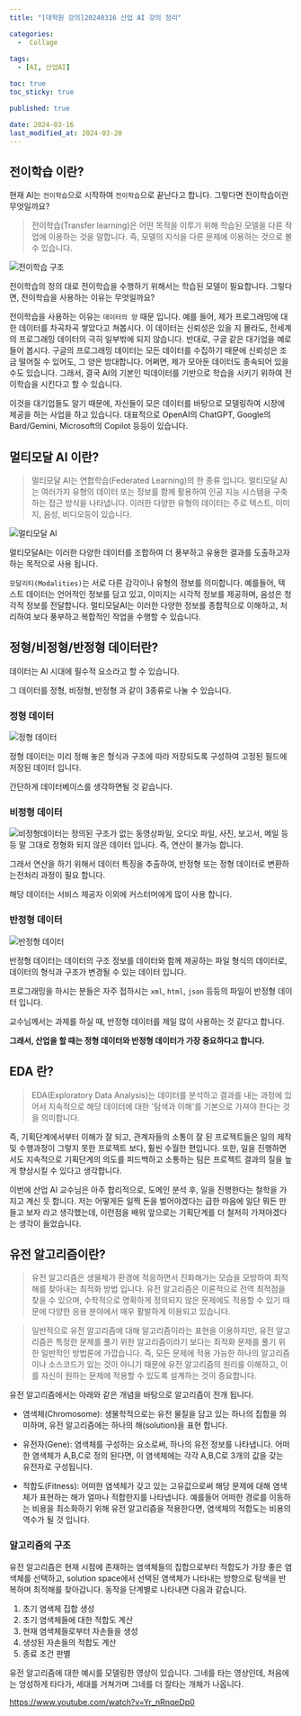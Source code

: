 ```yaml
---
title: "[대학원 강의]20240316 산업 AI 강의 정리"

categories:
  -  Collage
  
tags:
  - [AI, 산업AI]

toc: true
toc_sticky: true

published: true

date: 2024-03-16
last_modified_at: 2024-03-20
---
```


## 전이학습 이란?

현재 AI는 `전이학습`으로 시작하여 `전이학습`으로 끝난다고 합니다. 그렇다면 전이학습이란 무엇일까요?

>전이학습(Transfer learning)은 어떤 목적을 이루기 위해 학습된 모델을 다른 작업에 이용하는 것을 말합니다. 즉, 모델의 지식을 다른 문제에 이용하는 것으로 볼 수 있습니다.

![전이학습 구조](/images/Pasted%20image%2020240320094130.png)

전이학습의 정의 대로 전이학습을 수행하기 위해서는 학습된 모델이 필요합니다. 그렇다면, 전이학습을 사용하는 이유는 무엇일까요?

전이학습을 사용하는 이유는 `데이터의 양` 때문 입니다. 예를 들어, 제가 프로그래밍에 대한 데이터를 차곡차곡 쌓았다고 쳐봅시다. 이 데이터는 신뢰성은 있을 지 몰라도, 전세계의 프로그래밍 데이터의 극히 일부밖에 되지 않습니다. 반대로, 구글 같은 대기업을 예로 들어 봅시다. 구글의 프로그래밍 데이터는 모든 데이터를 수집하기 때문에 신뢰성은 조금 떨어질 수 있어도, 그 양은 방대합니다. 어쩌면, 제가 모아둔 데이터도 종속되어 있을 수도 있습니다. 그래서, 결국 AI의 기본인 빅데이터를 기반으로 학습을 시키기 위하여 전이학습을 시킨다고 할 수 있습니다.

이것을 대기업들도 알기 때문에, 자신들이 모은 데이터를 바탕으로 모델링하여 시장에 제공을 하는 사업을 하고 있습니다. 대표적으로 OpenAI의 ChatGPT, Google의 Bard/Gemini, Microsoft의 Copilot 등등이 있습니다.


## 멀티모달 AI 이란?

>멀티모달 AI는 연합학습(Federated Learning)의 한 종류 입니다. 멀티모달 AI는 여러가지 유형의 데이터 또는 정보를 함께 활용하여 인공 지능 시스템을 구축하는 접근 방식을 나타냅니다. 이러한 다양한 유형의 데이터는 주로 텍스트, 이미지, 음성, 비디오등이 있습니다.

![멀티모달 AI](/images/Pasted%20image%2020240320095250.png)

멀티모달AI는 이러한 다양한 데이터를 조합하여 더 풍부하고 유용한 결과를 도출하고자 하는 목적으로 사용 됩니다.

`모달리티(Modalities)`는 서로 다른 감각이나 유형의 정보를 의미합니다. 예를들어, 텍스트 데이터는 언어적인 정보를 담고 있고, 이미지는 시각적 정보를 제공하며, 음성은 청각적 정보를 전달합니다. 멀티모달AI는 이러한 다양한 정보를 종합적으로 이해하고, 처리하여 보다 풍부하고 복합적인 작업을 수행할 수 있습니다. 

## 정형/비정형/반정형 데이터란?

데이터는 AI 시대에 필수적 요소라고 할 수 있습니다.

그 데이터를 정형, 비정형, 반정형 과 같이 3종류로 나눌 수 있습니다.

### 정형 데이터
![정형 데이터](/images/Pasted%20image%2020240320095517.png)

정형 데이터는 미리 정해 놓은 형식과 구조에 따라 저장되도록 구성하여 고정된 필드에 저장된 데이터 입니다.

간단하게 데이터베이스를 생각하면될 것 같습니다.

### 비정형 데이터
![](Pasted%20image%2020240320100350.png)비정형데이터는 정의된 구조가 없는 동영상파일, 오디오 파일, 사진, 보고서, 메일 등등 말 그대로 정형화 되지 않은 데이터 입니다. 즉, 연산이 불가능 합니다.

그래서 연산을 하기 위해서 데이터 특징을 추출하여, 반정형 또는 정형 데이터로 변환하는전처리 과정이 필요 합니다.  

해당 데이터는 서비스 제공자 이외에 커스터머에게 많이 사용 합니다.
### 반정형 데이터
![반정형 데이터](/images/Pasted%20image%2020240320100519.png)

반정형 데이터는 데이터의 구조 정보를 데이터와 함께 제공하는 파일 형식의 데이터로, 데이터의 형식과 구조가 변경될 수 있는 데이터 입니다.

프로그래밍을 하시는 분들은 자주 접하시는 `xml`, `html`, `json` 등등의 파일이 반정형 데이터 입니다.

교수님께서는 과제를 하실 때, 반정형 데이터를 제일 많이 사용하는 것 같다고 합니다.

**그래서, 산업을 할 때는 정형 데이터와 반정형 데이터가 가장 중요하다고 합니다.**


## EDA 란?

>EDA(Exploratory Data Analysis)는 데이터를 분석하고 결과를 내는 과정에 있어서 지속적으로 해당 데이터에 대한 '탐색과 이해'를 기본으로 가져야 한다는 것을 의미합니다.

즉, 기획단계에서부터 이해가 잘 되고, 관계자들의 소통이 잘 된 프로젝트들은 일의 제작 및 수행과정이 그렇지 못한 프로젝트 보다, 훨씬 수월한 편입니다. 또한, 일을 진행하면서도 지속적으로 기획단계의 의도를 피드백하고 소통하는 팀은 프로젝트 결과의 질을 높게 향상시킬 수 있다고 생각합니다.

이번에 산업 AI 교수님은 아주 합리적으로, 도메인 분석 후, 일을 진행한다는 철학을 가지고 계신 듯 합니다. 저는 어떻게든 일찍 돈을 벌어야겠다는 급한 마음에 일단 뭐든 만들고 보자 라고 생각했는데, 이런점을 배워 앞으로는 기획단계를 더 철저히 가져야겠다는 생각이 들었습니다.

## 유전 알고리즘이란?

> 유전 알고리즘은 생물체가 환경에 적응하면서 진화해가는 모습을 모방하여 최적해를 찾아내는 최적화 방법 입니다. 유전 알고리즘은 이론적으로 전역 최적점을 찾을 수 있으며, 수학적으로 명확하게 정의되지 않은 문제에도 적용할 수 있기 때문에 다양한 응용 분야에서 매우 활발하게 이용되고 있습니다.

> 일반적으로 유전 알고리즘에 대해 알고리즘이라는 표현을 이용하지만, 유전 알고리즘은 특정한 문제를 풀기 위한 알고리즘이라기 보다는 최적화 문제를 풀기 위한 일반적인 방법론에 가깝습니다. 즉, 모든 문제에 적용 가능한 하나의 알고리즘이나 소스코드가 있는 것이 아니기 때문에 유전 알고리즘의 원리를 이해하고, 이를 자신이 원하는 문제에 적용할 수 있도록 설계하는 것이 중요합니다.

유전 알고리즘에서는 아래와 같은 개념을 바탕으로 알고리즘이 전개 됩니다.

- 염색체(Chromosome): 생물학적으로는 유전 물질을 담고 있는 하나의 집합을 의미하며, 유전 알고리즘에는 하나의 해(solution)을 표현 합니다.

- 유전자(Gene): 염색체를 구성하는 요소로써, 하나의 유전 정보를 나타냅니다. 어떠한 염색체가 A,B,C로 정의 된다면, 이 염색체에는 각각 A,B,C로 3개의 값을 갖는 유전자로 구성됩니다.

- 적합도(Fitness): 어떠한 염색체가 갖고 있는 고유값으로써 해당 문제에 대해 염색체가 표현하는 해가 얼마나 적합한지를 나타냅니다. 예를들어 어떠한 경로를 이동하는 비용을 최소화하기 위해 유전 알고리즘을 적용한다면, 염색체의 적합도는 비용의 역수가 될 것 입니다.

### 알고리즘의 구조
유전 알고리즘은 현재 시점에 존재하는 염색체들의 집합으로부터 적합도가 가장 좋은 염색체를 선택하고, solution space에서 선택된 염색체가 나타내는 방향으로 탐색을 반복하며 최적해를 찾아갑니다. 동작을 단계별로 나타내면 다음과 같습니다.

1. 초기 염색체 집합 생성
2. 초기 염색체들에 대한 적합도 계산
3. 현재 염색체들로부터 자손들을 생성
4. 생성된 자손들의 적합도 계산
5. 종료 조건 판별

유전 알고리즘에 대한 예시를 모델링한 영상이 있습니다. 그네를 타는 영상인데, 처음에는 엉성하게 타다가, 세대를 거쳐가며 그네를 더 잘타는 개체가 나옵니다.

https://www.youtube.com/watch?v=Yr_nRnqeDp0
